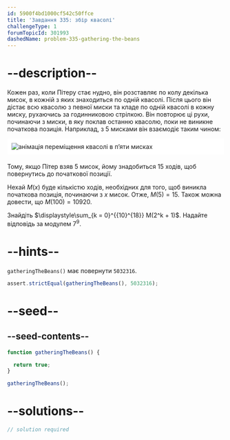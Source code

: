 ```yaml
---
id: 5900f4bd1000cf542c50ffce
title: 'Завдання 335: збір квасолі'
challengeType: 1
forumTopicId: 301993
dashedName: problem-335-gathering-the-beans
---
```


# --description--

Кожен раз, коли Пітеру стає нудно, він розставляє по колу декілька мисок, в кожній з яких знаходиться по одній квасолі. Після цього він дістає всю квасолю з певної миски та кладе по одній квасолі в кожну миску, рухаючись за годинниковою стрілкою. Він повторює ці рухи, починаючи з миски, в яку поклав останню квасолю, поки не виникне початкова позиція. Наприклад, з 5 мисками він взаємодіє таким чином:

<img alt="анімація переміщення квасолі в п’яти мисках" src="https://cdn.freecodecamp.org/curriculum/project-euler/gathering-the-beans.gif" style="background-color: white; padding: 10px; display: block; margin-right: auto; margin-left: auto; margin-bottom: 1.2rem;" />

Тому, якщо Пітер взяв 5 мисок, йому знадобиться 15 ходів, щоб повернутись до початкової позиції.

Нехай $M(x)$ буде кількістю ходів, необхідних для того, щоб виникла початкова позиція, починаючи з $x$ мисок. Отже, $M(5) = 15$. Також можна довести, що $M(100) = 10920$.

Знайдіть $\displaystyle\sum_{k = 0}^{{10}^{18}} M(2^k + 1)$. Надайте відповідь за модулем $7^9$.

# --hints--

`gatheringTheBeans()` має повернути `5032316`.

```js
assert.strictEqual(gatheringTheBeans(), 5032316);
```

# --seed--

## --seed-contents--

```js
function gatheringTheBeans() {

  return true;
}

gatheringTheBeans();
```

# --solutions--

```js
// solution required
```
